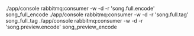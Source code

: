 ./app/console rabbitmq:consumer -w -d -r 'song.full.encode' song_full_encode
./app/console rabbitmq:consumer -w -d -r 'song.full.tag' song_full_tag
./app/console rabbitmq:consumer -w -d -r 'song.preview.encode' song_preview_encode
